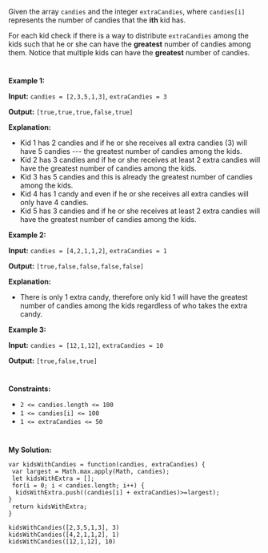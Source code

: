 Given the array `candies` and the integer `extraCandies`, where `candies[i]` represents the number of candies that the <b>ith</b> kid has.

For each kid check if there is a way to distribute `extraCandies` among the kids such that he or she can have the <b>greatest</b> number of candies among them. Notice that multiple kids can have the <b>greatest</b> number of candies.

 #
<b>Example 1:</b>

<b>Input:</b> `candies = [2,3,5,1,3]`, `extraCandies = 3`

<b>Output:</b> `[true,true,true,false,true]`

<b>Explanation: </b>

- Kid 1 has 2 candies and if he or she receives all extra candies (3) will have 5 candies --- the greatest number of candies among the kids. 
- Kid 2 has 3 candies and if he or she receives at least 2 extra candies will have the greatest number of candies among the kids. 
- Kid 3 has 5 candies and this is already the greatest number of candies among the kids. 
- Kid 4 has 1 candy and even if he or she receives all extra candies will only have 4 candies. 
- Kid 5 has 3 candies and if he or she receives at least 2 extra candies will have the greatest number of candies among the kids. 


<b>Example 2:</b>

<b>Input:</b> `candies = [4,2,1,1,2]`, `extraCandies = 1`

<b>Output:</b>  `[true,false,false,false,false]`

<b>Explanation: </b> 
- There is only 1 extra candy, therefore only kid 1 will have the greatest number of candies among the kids regardless of who takes the extra candy.


<b>Example 3:</b>

<b>Input:</b> `candies = [12,1,12]`, `extraCandies = 10`

<b>Output:</b>  `[true,false,true]`
 
 #
<b>Constraints: </b>

- `2 <= candies.length <= 100`
- `1 <= candies[i] <= 100`
- `1 <= extraCandies <= 50`

#
<b>My Solution: </b>
```
var kidsWithCandies = function(candies, extraCandies) {
 var largest = Math.max.apply(Math, candies);
 let kidsWithExtra = [];
 for(i = 0; i < candies.length; i++) {
  kidsWithExtra.push((candies[i] + extraCandies)>=largest);
}
 return kidsWithExtra;   
}

kidsWithCandies([2,3,5,1,3], 3)
kidsWithCandies([4,2,1,1,2], 1)
kidsWithCandies([12,1,12], 10)
```

